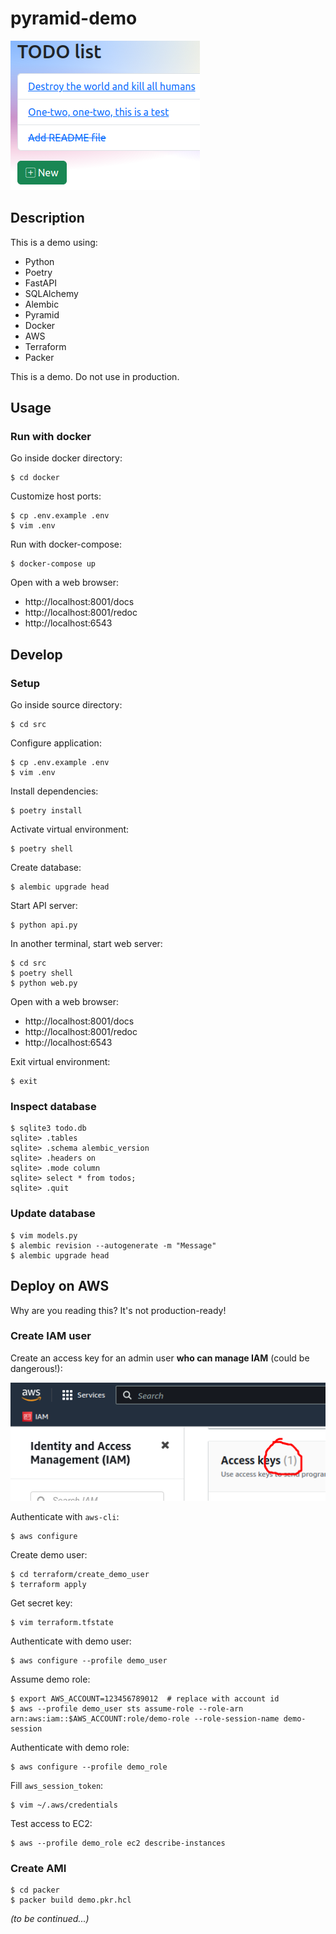 pyramid-demo
============

![Screenshot](images/todo-list.png)

Description
-----------

This is a demo using:

- Python
- Poetry
- FastAPI
- SQLAlchemy
- Alembic
- Pyramid
- Docker
- AWS
- Terraform
- Packer

This is a demo. Do not use in production.

Usage
-----

### Run with docker

Go inside docker directory:

```
$ cd docker
```

Customize host ports:

```
$ cp .env.example .env
$ vim .env
```

Run with docker-compose:

```
$ docker-compose up
```

Open with a web browser:

- http://localhost:8001/docs
- http://localhost:8001/redoc
- http://localhost:6543

Develop
-------

### Setup

Go inside source directory:

```
$ cd src
```

Configure application:

```
$ cp .env.example .env
$ vim .env
```

Install dependencies:

```
$ poetry install
```

Activate virtual environment:

```
$ poetry shell
```

Create database:

```
$ alembic upgrade head
```

Start API server:

```
$ python api.py
```

In another terminal, start web server:

```
$ cd src
$ poetry shell
$ python web.py
```

Open with a web browser:

- http://localhost:8001/docs
- http://localhost:8001/redoc
- http://localhost:6543

Exit virtual environment:

```
$ exit
```

### Inspect database

```
$ sqlite3 todo.db
sqlite> .tables
sqlite> .schema alembic_version 
sqlite> .headers on
sqlite> .mode column
sqlite> select * from todos;
sqlite> .quit
```

### Update database

```
$ vim models.py
$ alembic revision --autogenerate -m "Message"
$ alembic upgrade head
```

Deploy on AWS
-------------

Why are you reading this? It's not production-ready!

### Create IAM user

Create an access key for an admin user **who can manage IAM** (could be dangerous!):

![AWS access key](images/aws-access-key.png)

Authenticate with `aws-cli`:

```
$ aws configure
```

Create demo user:

```
$ cd terraform/create_demo_user
$ terraform apply
```

Get secret key:

```
$ vim terraform.tfstate
```

Authenticate with demo user:

```
$ aws configure --profile demo_user
```

Assume demo role:

```
$ export AWS_ACCOUNT=123456789012  # replace with account id
$ aws --profile demo_user sts assume-role --role-arn arn:aws:iam::$AWS_ACCOUNT:role/demo-role --role-session-name demo-session
```

Authenticate with demo role:

```
$ aws configure --profile demo_role
```

Fill `aws_session_token`:

```
$ vim ~/.aws/credentials
```

Test access to EC2:

```
$ aws --profile demo_role ec2 describe-instances
```

### Create AMI

```
$ cd packer
$ packer build demo.pkr.hcl
```

*(to be continued...)*
